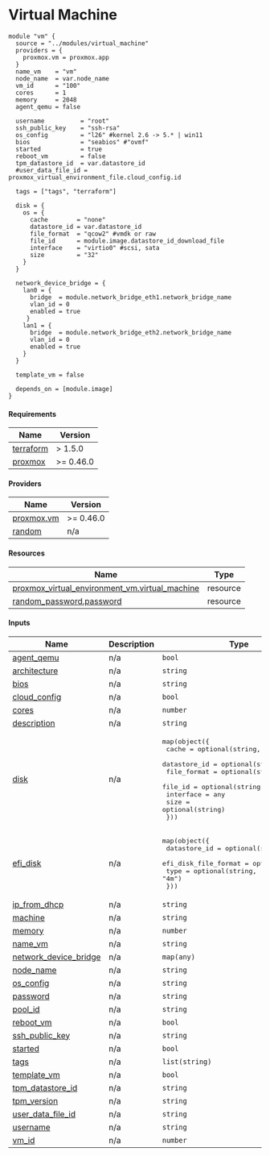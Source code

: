 # Virtual Machine
```
module "vm" {
  source = "../modules/virtual_machine"
  providers = {
    proxmox.vm = proxmox.app
  }
  name_vm    = "vm"
  node_name  = var.node_name
  vm_id      = "100" 
  cores      = 1
  memory     = 2048
  agent_qemu = false

  username          = "root"
  ssh_public_key    = "ssh-rsa"
  os_config         = "l26" #kernel 2.6 -> 5.* | win11
  bios              = "seabios" #"ovmf"
  started           = true
  reboot_vm         = false
  tpm_datastore_id  = var.datastore_id
  #user_data_file_id = proxmox_virtual_environment_file.cloud_config.id

  tags = ["tags", "terraform"]

  disk = {
    os = {
      cache        = "none"
      datastore_id = var.datastore_id
      file_format  = "qcow2" #vmdk or raw
      file_id      = module.image.datastore_id_download_file
      interface    = "virtio0" #scsi, sata
      size         = "32"
    }
  }

  network_device_bridge = {
    lan0 = {
      bridge  = module.network_bridge_eth1.network_bridge_name
      vlan_id = 0 
      enabled = true
     }
    lan1 = {
      bridge  = module.network_bridge_eth2.network_bridge_name
      vlan_id = 0 
      enabled = true
    }
  }

  template_vm = false

  depends_on = [module.image]
}  
```

<!-- BEGIN_TF_DOCS -->
#### Requirements

| Name | Version |
|------|---------|
| <a name="requirement_terraform"></a> [terraform](#requirement_terraform) | > 1.5.0 |
| <a name="requirement_proxmox"></a> [proxmox](#requirement_proxmox) | >= 0.46.0 |

#### Providers

| Name | Version |
|------|---------|
| <a name="provider_proxmox.vm"></a> [proxmox.vm](#provider_proxmox.vm) | >= 0.46.0 |
| <a name="provider_random"></a> [random](#provider_random) | n/a |

#### Resources

| Name | Type |
|------|------|
| [proxmox_virtual_environment_vm.virtual_machine](https://registry.terraform.io/providers/bpg/proxmox/latest/docs/resources/virtual_environment_vm) | resource |
| [random_password.password](https://registry.terraform.io/providers/hashicorp/random/latest/docs/resources/password) | resource |

#### Inputs

| Name | Description | Type | Required |
|------|-------------|------|:--------:|
| <a name="input_agent_qemu"></a> [agent_qemu](#input_agent_qemu) | n/a | `bool` | no |
| <a name="input_architecture"></a> [architecture](#input_architecture) | n/a | `string` | no |
| <a name="input_bios"></a> [bios](#input_bios) | n/a | `string` | no |
| <a name="input_cloud_config"></a> [cloud_config](#input_cloud_config) | n/a | `bool` | no |
| <a name="input_cores"></a> [cores](#input_cores) | n/a | `number` | no |
| <a name="input_description"></a> [description](#input_description) | n/a | `string` | no |
| <a name="input_disk"></a> [disk](#input_disk) | n/a | <pre>map(object({<br>    cache        = optional(string, "none")<br>    datastore_id = optional(string)<br>    file_format  = optional(string)<br>    file_id      = optional(string)<br>    interface    = any<br>    size         = optional(string)<br>  }))</pre> | no |
| <a name="input_efi_disk"></a> [efi_disk](#input_efi_disk) | n/a | <pre>map(object({<br>    datastore_id         = optional(string)<br>    efi_disk_file_format = optional(string)<br>    type                 = optional(string, "4m")<br>  }))</pre> | no |
| <a name="input_ip_from_dhcp"></a> [ip_from_dhcp](#input_ip_from_dhcp) | n/a | `string` | no |
| <a name="input_machine"></a> [machine](#input_machine) | n/a | `string` | no |
| <a name="input_memory"></a> [memory](#input_memory) | n/a | `number` | no |
| <a name="input_name_vm"></a> [name_vm](#input_name_vm) | n/a | `string` | yes |
| <a name="input_network_device_bridge"></a> [network_device_bridge](#input_network_device_bridge) | n/a | `map(any)` | no |
| <a name="input_node_name"></a> [node_name](#input_node_name) | n/a | `string` | yes |
| <a name="input_os_config"></a> [os_config](#input_os_config) | n/a | `string` | no |
| <a name="input_password"></a> [password](#input_password) | n/a | `string` | no |
| <a name="input_pool_id"></a> [pool_id](#input_pool_id) | n/a | `string` | no |
| <a name="input_reboot_vm"></a> [reboot_vm](#input_reboot_vm) | n/a | `bool` | no |
| <a name="input_ssh_public_key"></a> [ssh_public_key](#input_ssh_public_key) | n/a | `string` | no |
| <a name="input_started"></a> [started](#input_started) | n/a | `bool` | no |
| <a name="input_tags"></a> [tags](#input_tags) | n/a | `list(string)` | no |
| <a name="input_template_vm"></a> [template_vm](#input_template_vm) | n/a | `bool` | no |
| <a name="input_tpm_datastore_id"></a> [tpm_datastore_id](#input_tpm_datastore_id) | n/a | `string` | no |
| <a name="input_tpm_version"></a> [tpm_version](#input_tpm_version) | n/a | `string` | no |
| <a name="input_user_data_file_id"></a> [user_data_file_id](#input_user_data_file_id) | n/a | `string` | no |
| <a name="input_username"></a> [username](#input_username) | n/a | `string` | no |
| <a name="input_vm_id"></a> [vm_id](#input_vm_id) | n/a | `number` | no |
<!-- END_TF_DOCS -->